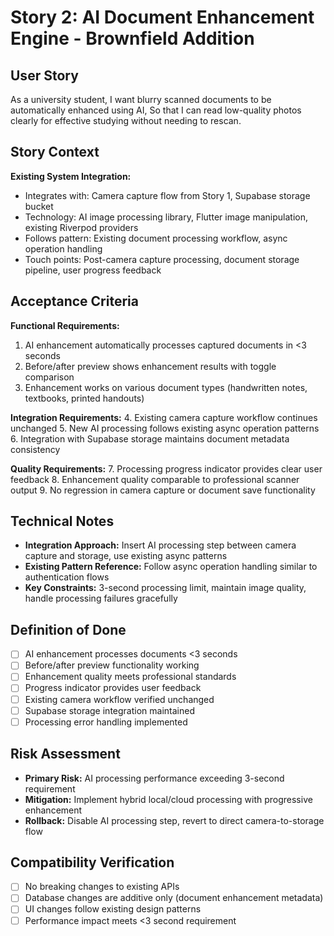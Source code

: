 # Story 2: AI Document Enhancement Engine - Brownfield Addition

## User Story
As a university student,
I want blurry scanned documents to be automatically enhanced using AI,
So that I can read low-quality photos clearly for effective studying without needing to rescan.

## Story Context

**Existing System Integration:**
- Integrates with: Camera capture flow from Story 1, Supabase storage bucket
- Technology: AI image processing library, Flutter image manipulation, existing Riverpod providers
- Follows pattern: Existing document processing workflow, async operation handling
- Touch points: Post-camera capture processing, document storage pipeline, user progress feedback

## Acceptance Criteria

**Functional Requirements:**
1. AI enhancement automatically processes captured documents in <3 seconds
2. Before/after preview shows enhancement results with toggle comparison
3. Enhancement works on various document types (handwritten notes, textbooks, printed handouts)

**Integration Requirements:**
4. Existing camera capture workflow continues unchanged
5. New AI processing follows existing async operation patterns
6. Integration with Supabase storage maintains document metadata consistency

**Quality Requirements:**
7. Processing progress indicator provides clear user feedback
8. Enhancement quality comparable to professional scanner output
9. No regression in camera capture or document save functionality

## Technical Notes
- **Integration Approach:** Insert AI processing step between camera capture and storage, use existing async patterns
- **Existing Pattern Reference:** Follow async operation handling similar to authentication flows
- **Key Constraints:** 3-second processing limit, maintain image quality, handle processing failures gracefully

## Definition of Done
- [ ] AI enhancement processes documents <3 seconds
- [ ] Before/after preview functionality working
- [ ] Enhancement quality meets professional standards
- [ ] Progress indicator provides user feedback
- [ ] Existing camera workflow verified unchanged
- [ ] Supabase storage integration maintained
- [ ] Processing error handling implemented

## Risk Assessment
- **Primary Risk:** AI processing performance exceeding 3-second requirement
- **Mitigation:** Implement hybrid local/cloud processing with progressive enhancement
- **Rollback:** Disable AI processing step, revert to direct camera-to-storage flow

## Compatibility Verification
- [ ] No breaking changes to existing APIs
- [ ] Database changes are additive only (document enhancement metadata)
- [ ] UI changes follow existing design patterns
- [ ] Performance impact meets <3 second requirement